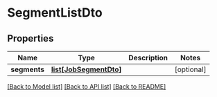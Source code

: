# SegmentListDto

## Properties
Name | Type | Description | Notes
------------ | ------------- | ------------- | -------------
**segments** | [**list[JobSegmentDto]**](JobSegmentDto.md) |  | [optional] 

[[Back to Model list]](../README.md#documentation-for-models) [[Back to API list]](../README.md#documentation-for-api-endpoints) [[Back to README]](../README.md)


